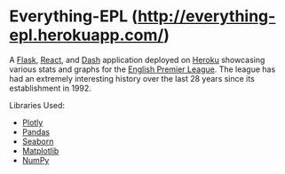 # Everything-EPL (http://everything-epl.herokuapp.com/)


A [Flask](https://flask.palletsprojects.com/en/1.1.x/), [React](https://reactjs.org/), and [Dash](https://dash.plotly.com/) application deployed on [Heroku](https://www.heroku.com/) showcasing various stats and graphs for the [English Premier League](https://www.premierleague.com/).
The league has had an extremely interesting history over the last 28 years since its establishment in 1992. 

Libraries Used:
- [Plotly](https://plotly.com/)
- [Pandas](https://pandas.pydata.org/)
- [Seaborn](https://seaborn.pydata.org/)
- [Matplotlib](https://matplotlib.org/)
- [NumPy](https://numpy.org/)

